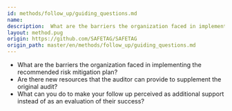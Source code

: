```yaml
---
id: methods/follow_up/guiding_questions.md
name: 
description:  What are the barriers the organization faced in implementing the recommended risk mitigation plan? Are there new resources that the auditor can provide to supplement the original audit? What can you do to make your follow up...
layout: method.pug
origin: https://github.com/SAFETAG/SAFETAG
origin_path: master/en/methods/follow_up/guiding_questions.md
---
```


* What are the barriers the organization faced in implementing the recommended risk mitigation plan?
* Are there new resources that the auditor can provide to supplement the original audit?
* What can you do to make your follow up perceived as additional support instead of as an evaluation of their success?


